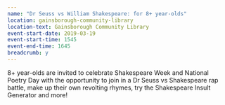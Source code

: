 ```yaml
---
name: "Dr Seuss vs William Shakespeare: for 8+ year-olds"
location: gainsborough-community-library
location-text: Gainsborough Community Library
event-start-date: 2019-03-19
event-start-time: 1545
event-end-time: 1645
breadcrumb: y
---
```


8+ year-olds are invited to celebrate Shakespeare Week and National Poetry Day with the opportunity to join in a Dr Seuss vs Shakespeare rap battle, make up their own revolting rhymes, try the Shakespeare Insult Generator and more!
